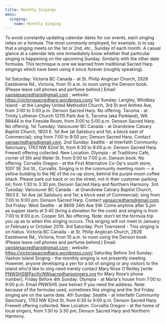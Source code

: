 ```yaml
---
title: Monthly Singings
menu:
  singing:
    name: Monthly Singing
---
```


To avoid constantly updating calendar dates for our events, each singing relies on a formula. The most commonly employed, for example, is to say that a singing meets on the 1st or 2nd, etc., Sunday of each month. A casual glance at a calendar lets one immediately know whether that particular singing is happening on the upcoming Sunday. Similarly with the other date formulas. This technique is one we learned from traditional Sacred Harp singings which have been using it since forever (roughly speaking).

1st Saturday:
Victoria BC Canada - at St. Philip Anglican Church, 2928 Eastdowne Rd., Victoria, from 10 a.m. to noon using the Denson book. (Please leave cell phones and perfume behind.) Email:  vanislesacredharp@gmail.com ; website:  https://victoriasacredharp.wordpress.com/
1st Sunday:
Langley, Whidbey Island - at the Langley United Methodist Church, 3rd St and Anthes Ave, from 3:00 to 5:00 p.m. Denson Sacred Harp. No offering.
Tacoma - at Trinity Lutheran Church 12115 Park Ave S, Tacoma (aka Parkland), WA 98444 in the Fireside Room, from 3:00 to 5:00 p.m. Denson Sacred Harp. No offering.
1st Tuesday:
Vancouver BC Canada - at Grandview Calvary Baptist Church, 1803 E. 1st Ave (at Salisbury and 1st; a block east of Commercial); sing from 7:00 to 9:00 pm; Denson Sacred Harp. Contact vansacredharp@gmail.com.
2nd Sunday:
Seattle - at Interfaith Community Sanctuary, 1763 NW 62nd St, from 6:30 to 9:00 p.m. Denson Sacred Harp. Freewill offering collected. New Location.
Olympia - at Traditions Café, corner of 5th and Water St. from 5:00 to 7:00 p.m. Denson book. No offering.
Corvallis Oregon - at the First Alternative Co-Op's south store, 1007 SE 3rd St., Corvallis. Singing is in the community meeting room -- a yellow building to the NE of the co-op store, behind the purple moon coffee shack. Please park out back or on the street, not in their customer parking lot; from 1:30 to 3:30 pm; Denson Sacred Harp and Northern Harmony.
3rd Tuesday:
Vancouver BC Canada - at Grandview Calvary Baptist Church, 1803 E. 1st Ave (at Salisbury and 1st; a block east of Commercial); sing from 7:00 to 9:00 pm; Denson Sacred Harp. Contact vansacredharp@gmail.com.
3rd Friday:
West Seattle - at 8609 24th Ave SW. Come anytime after 5 pm as supper starts at 5:45 (bring a donation for the cook) and singing is from 7:00 to 9:00 p.m. Cooper SH. No offering. Note: don't let the formula trip you up as to when this singing occurs. This singing will not meet in January or February or October 2019.
3rd Saturday:
Port Townsend - This singing is on hiatus.
Victoria BC Canada - at St. Philip Anglican Church, 2928 Eastdowne Rd., Victoria, from 10 a.m. to noon using the Denson book. (Please leave cell phones and perfume behind.) Email:  vanislesacredharp@gmail.com ; website:  https://victoriasacredharp.wordpress.com/
Saturday Before 3rd Sunday:
Vashon Island Singing - the monthly singing is not presently meeting. However, anyone developing a yen for a bit of singing or any visitors to the island who'd like to sing need merely contact Mary Rose O'Reilley [write  PNWSHS@PacificNWsacredharpsingers.org for Mary Rose’s phone number].
Friday Before 4th Sunday:
Olympia - at Marla's house from 7:00 to 9:00 p.m. Email PNWSHS (see below) if you need the address. Note: because of the formulas used, sometimes this singing and the 3rd Friday singing are on the same date.
4th Sunday:
Seattle - at Interfaith Community Sanctuary, 1763 NW 62nd St, from 6:30 to 9:00 p.m. Denson Sacred Harp. Freewill offering collected. New Location.
Corvallis Oregon - at the home of local singers, from 1:30 to 3:30 pm; Denson Sacred Harp and Northern Harmony.